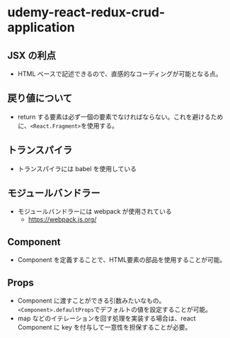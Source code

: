 # udemy-react-redux-crud-application

## JSX の利点
- HTML ベースで記述できるので、直感的なコーディングが可能となる点。

## 戻り値について
- return する要素は必ず一個の要素でなければならない。これを避けるために、`<React.Fragment>`を使用する。

## トランスパイラ
- トランスパイラには babel を使用している

## モジュールバンドラー
- モジュールバンドラーには webpack が使用されている
  - https://webpack.js.org/

## Component
- Component を定義することで、HTML要素の部品を使用することが可能。

## Props
- Component に渡すことができる引数みたいなもの。`<Component>.defaultProps`でデフォルトの値を設定することが可能。
- map などのイテレーションを回す処理を実装する場合は、react Component に key を付与して一意性を担保することが必要。